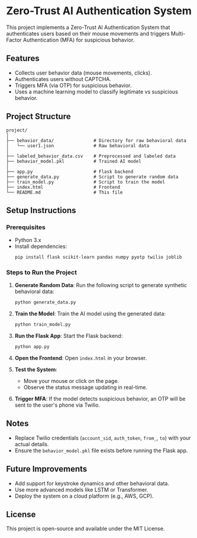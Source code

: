 # Zero-Trust AI Authentication System

This project implements a Zero-Trust AI Authentication System that authenticates users based on their mouse movements and triggers Multi-Factor Authentication (MFA) for suspicious behavior.

## Features
- Collects user behavior data (mouse movements, clicks).
- Authenticates users without CAPTCHA.
- Triggers MFA (via OTP) for suspicious behavior.
- Uses a machine learning model to classify legitimate vs suspicious behavior.

## Project Structure
```
project/
│
├── behavior_data/               # Directory for raw behavioral data
│   └── user1.json               # Raw behavioral data
│
├── labeled_behavior_data.csv    # Preprocessed and labeled data
├── behavior_model.pkl           # Trained AI model
│
├── app.py                       # Flask backend
├── generate_data.py             # Script to generate random data
├── train_model.py               # Script to train the model
├── index.html                   # Frontend
└── README.md                    # This file
```

## Setup Instructions

### Prerequisites
- Python 3.x
- Install dependencies:
  ```bash
  pip install flask scikit-learn pandas numpy pyotp twilio joblib
  ```

### Steps to Run the Project

1. **Generate Random Data**:
   Run the following script to generate synthetic behavioral data:
   ```bash
   python generate_data.py
   ```

2. **Train the Model**:
   Train the AI model using the generated data:
   ```bash
   python train_model.py
   ```

3. **Run the Flask App**:
   Start the Flask backend:
   ```bash
   python app.py
   ```

4. **Open the Frontend**:
   Open `index.html` in your browser.

5. **Test the System**:
   - Move your mouse or click on the page.
   - Observe the status message updating in real-time.

6. **Trigger MFA**:
   If the model detects suspicious behavior, an OTP will be sent to the user's phone via Twilio.

## Notes
- Replace Twilio credentials (`account_sid`, `auth_token`, `from_`, `to`) with your actual details.
- Ensure the `behavior_model.pkl` file exists before running the Flask app.

## Future Improvements
- Add support for keystroke dynamics and other behavioral data.
- Use more advanced models like LSTM or Transformer.
- Deploy the system on a cloud platform (e.g., AWS, GCP).

## License
This project is open-source and available under the MIT License.
